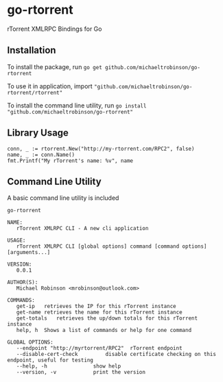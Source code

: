 
# go-rtorrent
rTorrent XMLRPC Bindings for Go

## Installation
To install the package, run `go get github.com/michaeltrobinson/go-rtorrent`

To use
it in application, import `"github.com/michaeltrobinson/go-rtorrent/rtorrent"`

To install the command line utility, run `go install "github.com/michaeltrobinson/go-rtorrent"`

## Library Usage

    conn, _ := rtorrent.New("http://my-rtorrent.com/RPC2", false)
    name, _ := conn.Name()
    fmt.Printf("My rTorrent's name: %v", name

## Command Line Utility
A basic command line utility is included

`go-rtorrent`

    NAME:
       rTorrent XMLRPC CLI - A new cli application

    USAGE:
       rTorrent XMLRPC CLI [global options] command [command options] [arguments...]

    VERSION:
       0.0.1

    AUTHOR(S):
       Michael Robinson <mrobinson@outlook.com>

    COMMANDS:
       get-ip	retrieves the IP for this rTorrent instance
       get-name	retrieves the name for this rTorrent instance
       get-totals	retrieves the up/down totals for this rTorrent instance
       help, h	Shows a list of commands or help for one command

    GLOBAL OPTIONS:
       --endpoint "http://myrtorrent/RPC2"	rTorrent endpoint
       --disable-cert-check			disable certificate checking on this endpoint, useful for testing
       --help, -h				show help
       --version, -v			print the version
